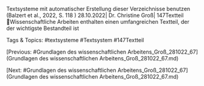 Textsysteme mit automatischer Erstellung dieser Verzeichnisse benutzen
(Balzert et al., 2022, S. 118 )
28.10.2022| Dr. Christine Groß| 147Textteil
Wissenschaftliche Arbeiten enthalten einen umfangreichen Textteil, der der 
wichtigste Bestandteil ist

   Tags & Topics:
   #textsysteme
   #Textsystem
   #147Textteil

[Previous: #Grundlagen des wissenschaftlichen Arbeitens_Groß_281022_67](Grundlagen des wissenschaftlichen Arbeitens_Groß_281022_67.md)

[Next: #Grundlagen des wissenschaftlichen Arbeitens_Groß_281022_67](Grundlagen des wissenschaftlichen Arbeitens_Groß_281022_67.md)